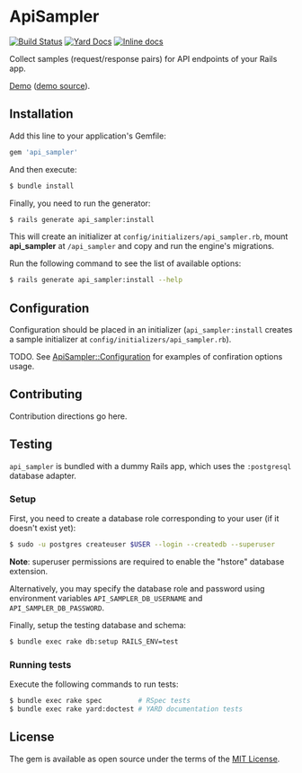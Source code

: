 # ApiSampler

[![Build Status](https://travis-ci.org/smaximov/api_sampler.svg?branch=master)](https://travis-ci.org/smaximov/api_sampler)
[![Yard Docs](http://img.shields.io/badge/yard-docs-blue.svg)](http://www.rubydoc.info/github/smaximov/api_sampler/master)
[![Inline docs](http://inch-ci.org/github/smaximov/api_sampler.svg?branch=master)](http://inch-ci.org/github/smaximov/api_sampler)

Collect samples (request/response pairs) for API endpoints of your Rails app.

[Demo](https://api-sampler-demo.herokuapp.com/)
([demo source](https://github.com/smaximov/api_sampler_demo)).

## Installation

Add this line to your application's Gemfile:

``` ruby
gem 'api_sampler'
```

And then execute:

``` bash
$ bundle install
```

Finally, you need to run the generator:

``` bash
$ rails generate api_sampler:install
```

This will create an initializer at `config/initializers/api_sampler.rb`, mount
**api_sampler** at `/api_sampler` and copy and run the engine's migrations.

Run the following command to see the list of available options:

``` bash
$ rails generate api_sampler:install --help
```

## Configuration

Configuration should be placed in an initializer (`api_sampler:install` creates
a sample initializer at `config/initializers/api_sampler.rb`).

TODO. See [ApiSampler::Configuration](http://www.rubydoc.info/github/smaximov/api_sampler/master/ApiSampler/Configuration) for examples of confiration options usage.

## Contributing

Contribution directions go here.

## Testing

`api_sampler` is bundled with a dummy Rails app, which uses the `:postgresql` database adapter.

### Setup

First, you need to create a database role corresponding to your user (if it doesn't exist yet):

``` bash
$ sudo -u postgres createuser $USER --login --createdb --superuser
```

**Note**: superuser permissions are required to enable the "hstore" database extension.

Alternatively, you may specify the database role and password using environment variables
`API_SAMPLER_DB_USERNAME` and `API_SAMPLER_DB_PASSWORD`.

Finally, setup the testing database and schema:

``` bash
$ bundle exec rake db:setup RAILS_ENV=test
```

### Running tests

Execute the following commands to run tests:

``` bash
$ bundle exec rake spec         # RSpec tests
$ bundle exec rake yard:doctest # YARD documentation tests
```

## License
The gem is available as open source under the terms of the [MIT License](http://opensource.org/licenses/MIT).
